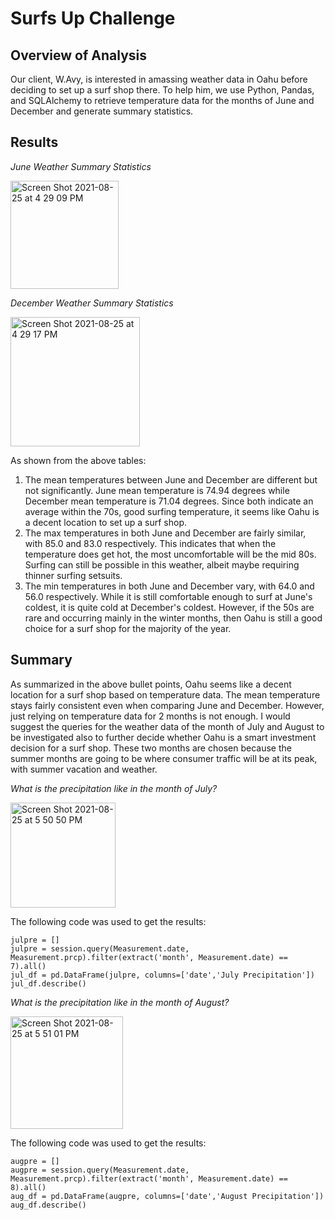 # Surfs Up Challenge

## Overview of Analysis
Our client, W.Avy, is interested in amassing weather data in Oahu before deciding to set up a surf shop there. To help him, we use Python, Pandas, and SQLAlchemy to retrieve temperature data for the months of June and December and generate summary statistics.

## Results
_June Weather Summary Statistics_

<img width="173" alt="Screen Shot 2021-08-25 at 4 29 09 PM" src="https://user-images.githubusercontent.com/84816495/130860187-5e31f5de-3e4b-4699-a1fa-5b70f4cf4fe5.png">

_December Weather Summary Statistics_

<img width="207" alt="Screen Shot 2021-08-25 at 4 29 17 PM" src="https://user-images.githubusercontent.com/84816495/130860234-81702dfd-300d-4928-802d-5e13e6977d2f.png">

As shown from the above tables:
1. The mean temperatures between June and December are different but not significantly. June mean temperature is 74.94 degrees while December mean temperature is 71.04 degrees. Since both indicate an average within the 70s, good surfing temperature, it seems like Oahu is a decent location to set up a surf shop.
2. The max temperatures in both June and December are fairly similar, with 85.0 and 83.0 respectively. This indicates that when the temperature does get hot, the most uncomfortable will be the mid 80s. Surfing can still be possible in this weather, albeit maybe requiring thinner surfing setsuits.
3. The min temperatures in both June and December vary, with 64.0 and 56.0 respectively. While it is still comfortable enough to surf at June's coldest, it is quite cold at December's coldest. However, if the 50s are rare and occurring mainly in the winter months, then Oahu is still a good choice for a surf shop for the majority of the year.

## Summary

As summarized in the above bullet points, Oahu seems like a decent location for a surf shop based on temperature data. The mean temperature stays fairly consistent even when comparing June and December. However, just relying on temperature data for 2 months is not enough. I would suggest the queries for the weather data of the month of July and August to be investigated also to further decide whether Oahu is a smart investment decision for a surf shop. These two months are chosen because the summer months are going to be where consumer traffic will be at its peak, with summer vacation and weather.

_What is the precipitation like in the month of July?_

<img width="168" alt="Screen Shot 2021-08-25 at 5 50 50 PM" src="https://user-images.githubusercontent.com/84816495/130869302-fd55fc84-a664-4901-b4aa-5e4b6a6e0d8d.png">

The following code was used to get the results:
```
julpre = []
julpre = session.query(Measurement.date, Measurement.prcp).filter(extract('month', Measurement.date) == 7).all()
jul_df = pd.DataFrame(julpre, columns=['date','July Precipitation'])
jul_df.describe()
```

_What is the precipitation like in the month of August?_

<img width="180" alt="Screen Shot 2021-08-25 at 5 51 01 PM" src="https://user-images.githubusercontent.com/84816495/130869323-25501145-bdab-4a00-9b1f-5395c1dfbb97.png">

The following code was used to get the results:
```
augpre = []
augpre = session.query(Measurement.date, Measurement.prcp).filter(extract('month', Measurement.date) == 8).all()
aug_df = pd.DataFrame(augpre, columns=['date','August Precipitation'])
aug_df.describe()
```
